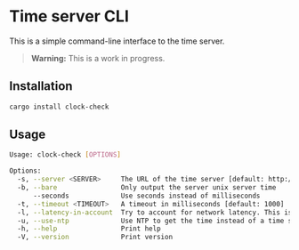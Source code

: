 # Time server CLI

This is a simple command-line interface to the time server.

> **Warning:** This is a work in progress.

## Installation

```sh
cargo install clock-check
```

## Usage

```sh
Usage: clock-check [OPTIONS]

Options:
  -s, --server <SERVER>     The URL of the time server [default: http://localhost:8000/time]
  -b, --bare                Only output the server unix server time
      --seconds             Use seconds instead of milliseconds
  -t, --timeout <TIMEOUT>   A timeout in milliseconds [default: 1000]
  -l, --latency-in-account  Try to account for network latency. This is not very accurate and should be considered experimental
  -u, --use-ntp             Use NTP to get the time instead of a time server (experimental). This will use time.cloudflare.com:123 by default, but you can specify a different server with the --server flag
  -h, --help                Print help
  -V, --version             Print version
```